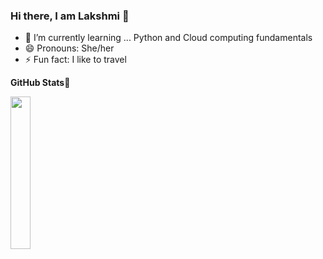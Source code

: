 ### Hi there, I am Lakshmi 👋



- 🌱 I’m currently learning ... Python and Cloud computing fundamentals
- 😄 Pronouns: She/her
- ⚡ Fun fact: I like to travel


**GitHub Stats🎯**<br>

<img width="25%" src="https://profile-counter.glitch.me/{lk-learner}/count.svg" /> 
